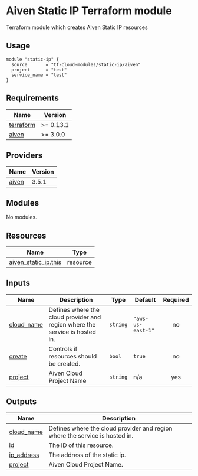# Aiven Static IP Terraform module

Terraform module which creates Aiven Static IP resources

## Usage

```hcl
module "static-ip" {
  source       = "tf-cloud-modules/static-ip/aiven"
  project      = "test"
  service_name = "test"
}
```

<!-- BEGIN_TF_DOCS -->
## Requirements

| Name | Version |
|------|---------|
| <a name="requirement_terraform"></a> [terraform](#requirement\_terraform) | >= 0.13.1 |
| <a name="requirement_aiven"></a> [aiven](#requirement\_aiven) | >= 3.0.0 |

## Providers

| Name | Version |
|------|---------|
| <a name="provider_aiven"></a> [aiven](#provider\_aiven) | 3.5.1 |

## Modules

No modules.

## Resources

| Name | Type |
|------|------|
| [aiven_static_ip.this](https://registry.terraform.io/providers/aiven/aiven/latest/docs/resources/static_ip) | resource |

## Inputs

| Name | Description | Type | Default | Required |
|------|-------------|------|---------|:--------:|
| <a name="input_cloud_name"></a> [cloud\_name](#input\_cloud\_name) | Defines where the cloud provider and region where the service is hosted in. | `string` | `"aws-us-east-1"` | no |
| <a name="input_create"></a> [create](#input\_create) | Controls if resources should be created. | `bool` | `true` | no |
| <a name="input_project"></a> [project](#input\_project) | Aiven Cloud Project Name | `string` | n/a | yes |

## Outputs

| Name | Description |
|------|-------------|
| <a name="output_cloud_name"></a> [cloud\_name](#output\_cloud\_name) | Defines where the cloud provider and region where the service is hosted in. |
| <a name="output_id"></a> [id](#output\_id) | The ID of this resource. |
| <a name="output_ip_address"></a> [ip\_address](#output\_ip\_address) | The address of the static ip. |
| <a name="output_project"></a> [project](#output\_project) | Aiven Cloud Project Name. |
<!-- END_TF_DOCS -->